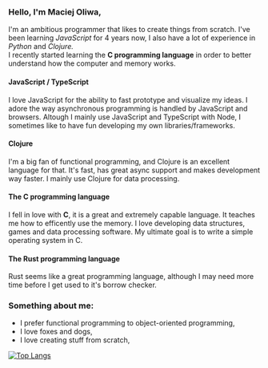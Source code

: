 ### Hello, I'm Maciej Oliwa,

I'm an ambitious programmer that likes to create things from scratch.
I've been learning *JavaScript* for 4 years now, I also have a lot of experience in *Python* and *Clojure.*<br>
I recently started learning the **C programming language** in order to better understand how the computer and memory works. 

#### JavaScript / TypeScript
I love JavaScript for the ability to fast prototype and visualize my ideas. I adore the way asynchronous programming is handled by JavaScript and browsers. Altough I mainly use JavaScript and TypeScript with Node, I sometimes like to have fun developing my own libraries/frameworks.

#### Clojure
I'm a big fan of functional programming, and Clojure is an excellent language for that. It's fast, has great async support and makes development way faster. I mainly use Clojure for data processing.

#### The C programming language
I fell in love with **C**, it is a great and extremely capable language. It teaches me how to efficently use the memory. I love developing data structures, games and data processing software. My ultimate goal is to write a simple operating system in C.

#### The Rust programming language
Rust seems like a great programming language, although I may need more time before I get used to it's borrow checker.

### Something about me:
* I prefer functional programming to object-oriented programming,
* I love foxes and dogs,
* I love creating stuff from scratch,

[![Top Langs](https://github-readme-stats.vercel.app/api/top-langs/?username=maciejoliwa&layout=compact)](https://github.com/anuraghazra/github-readme-stats)
